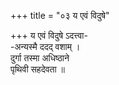 +++
title = "०३ य एवं विदुषे"

+++
य एवं विदुषे ऽदत्त्वा-  
-अन्यस्मै ददद् वशाम् ।  
दुर्गा तस्मा अधिष्ठाने  
पृथिवी सहदेवता ॥